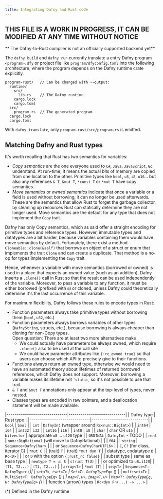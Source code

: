 ```yaml
---
title: Integrating Dafny and Rust code
---
```


## THIS FILE IS A WORK IN PROGRESS, IT CAN BE MODIFIED AT ANY TIME WITHOUT NOTICE
** The Dafny-to-Rust compiler is not an officially supported backend yet**

The `dafny build` and `dafny run` currently translate a entry Dafny program `<program>.dfy`
or project file like `program/dfyconfig.toml` into the following architecture,
where the program depends on the Dafny runtime crate explicitly.
```
program-rust/   // Can be changed with --output:
  runtime/
    src/
      lib.rs    // The Dafny runtime
    cargo.lock
    cargo.toml
  src/
    program.rs  // The generated program
  cargo.lock
  cargo.toml
```

With `dafny translate`, only `program-rust/src/program.rs` is emitted.

## **Matching Dafny and Rust types**

It's worth recalling that Rust has two semantics for variables:

* *Copy semantics* are the one everyone used to `C#`, `Java`, `JavaScript`, `Go` understand.
At run-time, it means the actual bits of memory are copied from one location to the other.
Primitive types like `bool`, `u8`, `i8`, `u16`... but also any references `& T`, `&mut T`, `*const T` or `*mut T` have copy semantics.
* *Move semantics* or *owned semantics* indicate that once a variable or a field is used without borrowing, it can no longer be used afterwards. These are the semantics that allow Rust to forget the garbage collector, by cleaning up resources Rust can statically determine they are not longer used.
Move semantics are the default for any type that does not implement the `Copy` trait.

Dafny has only Copy semantics, which as said offer a straight encoding for primitive types and reference types.
However, immutable types and datatypes are a bit harder, because variables containing them would have
move semantics by default. Fortunately, there exist a method `Cloneable::clone(&self)` that borrows an object of a struct or enum that implements the trait `Clone` and can create a duplicate. That method is a no-op for types implementing the `Copy` trait.

Hence, whenever a variable with move semantics (borrowed or owned) is used in a place that expects an owned value (such as an addition), Dafny inserts a `.Clone()` call in Rust so that the result can be used independently of the variable. Moreover, to pass a variable to any function, it must be either borrowed (prefixed with `&`) or cloned, unless Dafny could theoretically determine it's the last occurrence of this variable.

For maximum flexibility, Dafny follows these rules to encode types in Rust:
- Function parameters always take primitive types without borrowing them (`bool`, `u32`, etc.) 
- Function parameters always borrows variables of other types (`DafnyString`, structs, etc.), because
  borrowing is always cheaper than cloning for non-Copy types.  
  Open question: There are at least two more alternatives make
  - We could actually have parameters be always owned, which require `.clone()` also to be used at the call site
  - We could have parameter attributes like `{:rc_owned true}` so that users can choose which API to precisely give to their functions.
- Functions always return an owned type, otherwise we would need to have an automated theory about lifetimes of returned borrowed references, which Dafny does not support. Moreover, borrowing a variable makes its lifetime not `'static`, so it's not possible to use that trait.
- `& T` and `&mut T` annotations only appear at the top-level of types, never nested.
- Classes types are encoded in raw pointers, and a deallocation statement will be made available.

|-------------------------------|-----------------------------|
|  Dafny type                   |   Rust type                 |
|-------------------------------|-----------------------------|
| `bool`                        | `bool`                      |
| `int`                         | `DafnyInt` (wrapper around `Rc<num::BigInt>`)   |
| `int64`                       | `i64`                       |
| `int32`                       | `i32`                       |
| `int16`                       | `i16`                       |
| `int8`                        | `i8`                        |
| `char`                        | `char` OR `u16`             |
| `bitvector`                   | appropriate `u8` ... `u128` type  |
| `ORDINAL`                     | `DafnyInt` - TODO           |
| `real`                        | `num::BigRational` (will move to DafnyRational) |
|                               | `f64`                       |
| `string`                      | `Sequence<DafnyChar>`       |
|                               | or `Sequence<DafnyCharUTF16>`  |
| `C`, `C?` (for class, iterator C) | `*mut C`                |
| (trait) `T`                   | (trait) `*mut dyn T`        |
| datatype, codatatype `D`      | `Rc<D>`                     |
|                               | or `D` with the option `{:rust_rc false}` |
| subset type                   | same as base type           |
| `newtype T = u: U`            | `struct T(U)`               |
|                               | or optimized to `u8`..`i128`|
| `(T1, T2...)`                 | `(T1, T2...)`               |
| `array<T>`                    | `*mut [T]`                  |
| `seq<T>`                      | `Sequence<T: DafnyType>` (*)|
| `set<T>`, `iset<T>`           | `Set<T: DafnyTypeEq>` (*)      |
| `multiset<T>`                 | `MultiSet<T: DafnyTypeEq>` (*) |
| `map<T,U>`, `imap<T,U>`       | `Map<T: DafnyTypeEq, U: DafnyTypeEq>` (*) |
| function (arrow) types        | `Rc<dyn Fn(...) -> ...>`    |

(*) Defined in the Dafny runtime


